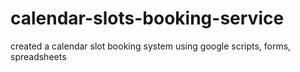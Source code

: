 # calendar-slots-booking-service
created a calendar slot booking system using google scripts, forms, spreadsheets

